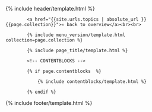 {% include header/template.html %}

			<a href="{{site.urls.topics | absolute_url }}{{page.collection}}">« back to overview</a><br><br>

			{% include menu_version/template.html collection=page.collection %}

			{% include page_title/template.html %}

			<!-- CONTENTBLOCKS -->

			{% if page.contentblocks  %}

				{% include contentblocks/template.html %}

			{% endif %}

{% include footer/template.html %}

